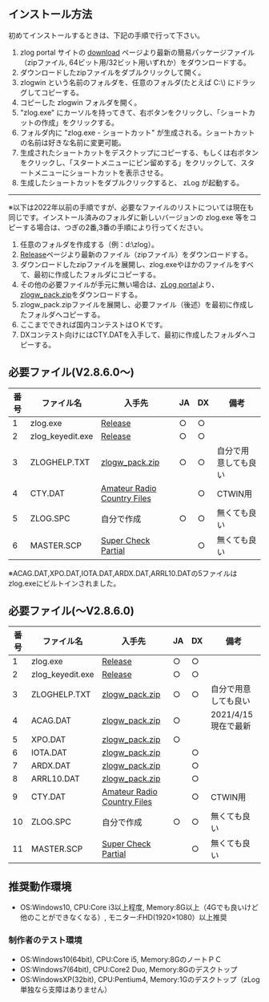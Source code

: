 ## インストール方法
初めてインストールするときは、下記の手順で行って下さい。
1. zlog portal サイトの [download](https://zlog.org/download.html) ページより最新の簡易パッケージファイル（zipファイル, 64ビット用/32ビット用いずれか）をダウンロードする。
1. ダウンロードしたzipファイルをダブルクリックして開く。
1. zlogwin という名前のフォルダを、任意のフォルダ(たとえば C:\\) にドラッグしてコピーする。
1. コピーした zlogwin フォルダを開く。
1. "zlog.exe" にカーソルを持ってきて、右ボタンをクリックし、「ショートカットの作成」をクリックする。
1. フォルダ内に "zlog.exe - ショートカット" が生成される。ショートカットの名前は好きな名前に変更可能。
1. 生成されたショートカットをデスクトップにコピーする、もしくは右ボタンをクリックし、「スタートメニューにピン留めする」をクリックして、スタートメニューにショートカットを表示させる。
1. 生成したショートカットをダブルクリックすると、 zLog が起動する。

-----------------
※以下は2022年以前の手順ですが、必要なファイルのリストについては現在も同じです。インストール済みのフォルダに新しいバージョンの zlog.exe 等をコピーする場合は、つぎの2番,3番の手順により行ってください。
1. 任意のフォルダを作成する（例：d:\zlog）。
1. [Release](https://github.com/jr8ppg/zLog/releases)ページより最新のファイル（zipファイル）をダウンロードする。
1. ダウンロードしたzipファイルを展開し、zlog.exeやほかのファイルをすべて、最初に作成したフォルダにコピーする。
1. その他の必要ファイルが手元に無い場合は、[zLog portal](https://zlog.org/)より、[zlogw_pack.zip](https://zlog.org/zlogw_pack.zip)をダウンロードする。
1. zlogw_pack.zipファイルを展開し、必要ファイル（後述）を最初に作成したフォルダへコピーする。
1. ここまでできれば国内コンテストはＯＫです。
1. DXコンテスト向けにはCTY.DATを入手して、最初に作成したフォルダへコピーする。

## 必要ファイル(V2.8.6.0～)

|番号|ファイル名|入手先|JA|DX|備考|
| --- | --- | --- | --- | --- | --- |
|1|zlog.exe|[Release](https://github.com/jr8ppg/zLog/releases)|○|○||
|2|zlog_keyedit.exe|[Release](https://github.com/jr8ppg/zLog/releases)|○|○||
|3|ZLOGHELP.TXT|[zlogw_pack.zip](https://zlog.org/zlogw_pack.zip)|○|○|自分で用意しても良い|
|4|CTY.DAT|[Amateur Radio Country Files](https://www.country-files.com/contest/ct/)||○|CTWIN用|
|5|ZLOG.SPC|自分で作成|○|○|無くても良い|
|6|MASTER.SCP|[Super Check Partial](http://www.supercheckpartial.com/)||○|無くても良い|

※ACAG.DAT,XPO.DAT,IOTA.DAT,ARDX.DAT,ARRL10.DATの5ファイルはzlog.exeにビルトインされました。  

## 必要ファイル(～V2.8.6.0)

|番号|ファイル名|入手先|JA|DX|備考|
| --- | --- | --- | --- | --- | --- |
|1|zlog.exe|[Release](https://github.com/jr8ppg/zLog/releases)|○|○||
|2|zlog_keyedit.exe|[Release](https://github.com/jr8ppg/zLog/releases)|○|○||
|3|ZLOGHELP.TXT|[zlogw_pack.zip](https://zlog.org/zlogw_pack.zip)|○|○|自分で用意しても良い|
|4|ACAG.DAT|[zlogw_pack.zip](https://zlog.org/zlogw_pack.zip)|○||2021/4/15現在で最新|
|5|XPO.DAT|[zlogw_pack.zip](https://zlog.org/zlogw_pack.zip)|○|||
|6|IOTA.DAT|[zlogw_pack.zip](https://zlog.org/zlogw_pack.zip)||○||
|7|ARDX.DAT|[zlogw_pack.zip](https://zlog.org/zlogw_pack.zip)||○||
|8|ARRL10.DAT|[zlogw_pack.zip](https://zlog.org/zlogw_pack.zip)||○||
|9|CTY.DAT|[Amateur Radio Country Files](https://www.country-files.com/contest/ct/)||○|CTWIN用|
|10|ZLOG.SPC|自分で作成|○|○|無くても良い|
|11|MASTER.SCP|[Super Check Partial](http://www.supercheckpartial.com/)||○|無くても良い|

## 推奨動作環境
* OS:Windows10, CPU:Core i3以上程度, Memory:8G以上（4Gでも良いけど他のことができなくなる）, モニター:FHD(1920×1080）以上推奨

### 制作者のテスト環境
* OS:Windows10(64bit), CPU:Core i5, Memory:8GのノートＰＣ
* OS:Windows7(64bit), CPU:Core2 Duo, Memory:8Gのデスクトップ
* OS:WindowsXP(32bit), CPU:Pentium4, Memory:1Gのデスクトップ（zLog単独なら支障はありません）
